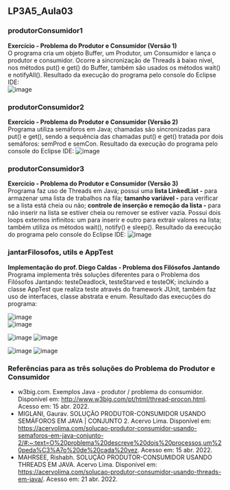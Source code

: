 ## LP3A5_Aula03
### produtorConsumidor1
**Exercício - Problema do Produtor e Consumidor (Versão 1)**   
O programa cria um objeto Buffer, um Produtor, um Consumidor e lança o produtor e consumidor. Ocorre a sincronização de Threads à baixo nível, nos métodos put() e get() do Buffer, também são usados os métodos wait() e notifyAll(). Resultado da execução do programa pelo console do Eclipse IDE:  
![image](https://user-images.githubusercontent.com/70042571/164563705-e077d27b-6b0a-4f33-8d94-200b074db66b.png)


### produtorConsumidor2
**Exercício - Problema do Produtor e Consumidor (Versão 2)**  
Programa utiliza semáforos em Java; chamadas são sincronizadas para put() e get(), sendo a sequência das chamadas put() e get() tratada por dois semáforos: semProd e semCon. Resultado da execução do programa pelo console do Eclipse IDE: ![image](https://user-images.githubusercontent.com/70042571/164786133-2305a30c-a308-4405-aff6-1bba8932f44c.png)
 
 
### produtorConsumidor3
**Exercício - Problema do Produtor e Consumidor (Versão 3)**  
Programa faz uso de Threads em Java; possui uma **lista LinkedList -** para armazenar uma lista de trabalhos na fila; **tamanho variável -** para verificar se a lista está cheia ou não; **controle de inserção e remoção da lista -** para não inserir na lista se estiver cheia ou remover se estiver vazia. Possui dois loops externos infinitos: um para inserir e outro para extrair valores na lista; também utiliza os métodos wait(), notify() e sleep(). Resultado da execução do programa pelo console do Eclipse IDE: ![image](https://user-images.githubusercontent.com/70042571/164786706-468abb81-0072-436a-b338-dd56146c3d23.png)  


### jantarFilosofos, utils e AppTest
**Implementação do prof. Diego Caldas - Problema dos Filósofos Jantando**  
Programa implementa três soluções diferentes para o Problema dos Filósofos Jantando: testeDeadlock, testeStarved e testeOK; incluindo a classe AppTest que realiza teste através do framework JUnit, também faz uso de interfaces, classe abstrata e enum. Resultado das execuções do programa:  

![image](https://user-images.githubusercontent.com/70042571/164797039-03942e26-8347-43fe-941b-1f8238cc40dc.png)  
![image](https://user-images.githubusercontent.com/70042571/164798627-f682d216-b8bb-4a88-8d0c-18acc31dad8c.png)  

![image](https://user-images.githubusercontent.com/70042571/164799036-13dd38a3-2d66-43bb-bb02-d3337382879b.png)
![image](https://user-images.githubusercontent.com/70042571/164799116-4cfbd3e4-7cc9-4722-9e9e-74e6493e0411.png)  

![image](https://user-images.githubusercontent.com/70042571/164799399-a3f647b5-002c-468a-acb0-909a52757715.png)
![image](https://user-images.githubusercontent.com/70042571/164799488-efa07a6b-474c-4cd6-a7fb-2dda81b9be10.png)  


### Referências para as três soluções do Problema do Produtor e Consumidor
* w3big.com. Exemplos Java - produtor / problema do consumidor. Disponível em: <http://www.w3big.com/pt/html/thread-procon.html>. Acesso em: 15 abr. 2022.  
* MIGLANI, Gaurav. SOLUÇÃO PRODUTOR-CONSUMIDOR USANDO SEMÁFOROS EM JAVA | CONJUNTO 2. Acervo Lima. Disponível em: <https://acervolima.com/solucao-produtor-consumidor-usando-semaforos-em-java-conjunto-2/#:~:text=O%20problema%20descreve%20dois%20processos,um%20peda%C3%A7o%20de%20cada%20vez>. Acesso em: 15 abr. 2022.
* MAHRSEE, Rishabh. SOLUÇÃO PRODUTOR-CONSUMIDOR USANDO THREADS EM JAVA. Acervo Lima. Disponível em: <https://acervolima.com/solucao-produtor-consumidor-usando-threads-em-java/>. Acesso em: 21 abr. 2022.

